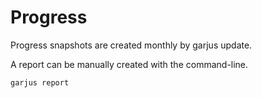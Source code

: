# Progress

Progress snapshots are created monthly by garjus update. 

A report can be manually created with the command-line.

```
garjus report
```